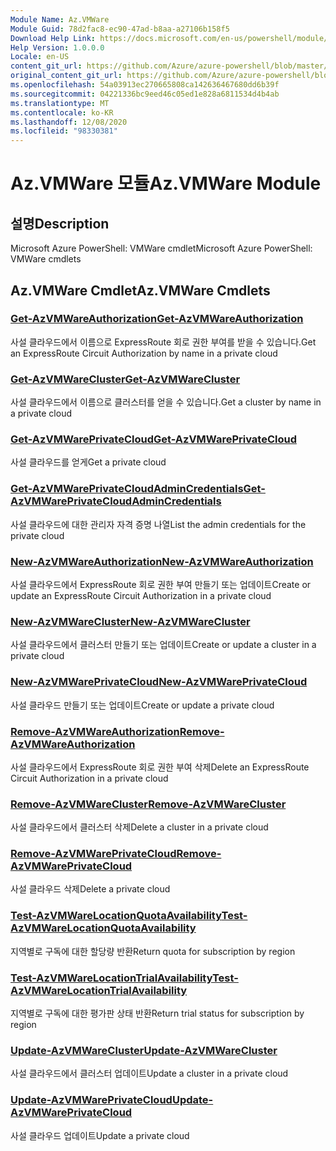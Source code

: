 ```yaml
---
Module Name: Az.VMWare
Module Guid: 78d2fac8-ec90-47ad-b8aa-a27106b158f5
Download Help Link: https://docs.microsoft.com/en-us/powershell/module/az.vmware
Help Version: 1.0.0.0
Locale: en-US
content_git_url: https://github.com/Azure/azure-powershell/blob/master/src/VMWare/help/Az.VMWare.md
original_content_git_url: https://github.com/Azure/azure-powershell/blob/master/src/VMWare/help/Az.VMWare.md
ms.openlocfilehash: 54a03913ec270665808ca142636467680dd6b39f
ms.sourcegitcommit: 04221336bc9eed46c05ed1e828a6811534d4b4ab
ms.translationtype: MT
ms.contentlocale: ko-KR
ms.lasthandoff: 12/08/2020
ms.locfileid: "98330381"
---
```

# <span data-ttu-id="9ad16-101">Az.VMWare 모듈</span><span class="sxs-lookup"><span data-stu-id="9ad16-101">Az.VMWare Module</span></span>
## <span data-ttu-id="9ad16-102">설명</span><span class="sxs-lookup"><span data-stu-id="9ad16-102">Description</span></span>
<span data-ttu-id="9ad16-103">Microsoft Azure PowerShell: VMWare cmdlet</span><span class="sxs-lookup"><span data-stu-id="9ad16-103">Microsoft Azure PowerShell: VMWare cmdlets</span></span>

## <span data-ttu-id="9ad16-104">Az.VMWare Cmdlet</span><span class="sxs-lookup"><span data-stu-id="9ad16-104">Az.VMWare Cmdlets</span></span>
### [<span data-ttu-id="9ad16-105">Get-AzVMWareAuthorization</span><span class="sxs-lookup"><span data-stu-id="9ad16-105">Get-AzVMWareAuthorization</span></span>](Get-AzVMWareAuthorization.md)
<span data-ttu-id="9ad16-106">사설 클라우드에서 이름으로 ExpressRoute 회로 권한 부여를 받을 수 있습니다.</span><span class="sxs-lookup"><span data-stu-id="9ad16-106">Get an ExpressRoute Circuit Authorization by name in a private cloud</span></span>

### [<span data-ttu-id="9ad16-107">Get-AzVMWareCluster</span><span class="sxs-lookup"><span data-stu-id="9ad16-107">Get-AzVMWareCluster</span></span>](Get-AzVMWareCluster.md)
<span data-ttu-id="9ad16-108">사설 클라우드에서 이름으로 클러스터를 얻을 수 있습니다.</span><span class="sxs-lookup"><span data-stu-id="9ad16-108">Get a cluster by name in a private cloud</span></span>

### [<span data-ttu-id="9ad16-109">Get-AzVMWarePrivateCloud</span><span class="sxs-lookup"><span data-stu-id="9ad16-109">Get-AzVMWarePrivateCloud</span></span>](Get-AzVMWarePrivateCloud.md)
<span data-ttu-id="9ad16-110">사설 클라우드를 얻게</span><span class="sxs-lookup"><span data-stu-id="9ad16-110">Get a private cloud</span></span>

### [<span data-ttu-id="9ad16-111">Get-AzVMWarePrivateCloudAdminCredentials</span><span class="sxs-lookup"><span data-stu-id="9ad16-111">Get-AzVMWarePrivateCloudAdminCredentials</span></span>](Get-AzVMWarePrivateCloudAdminCredentials.md)
<span data-ttu-id="9ad16-112">사설 클라우드에 대한 관리자 자격 증명 나열</span><span class="sxs-lookup"><span data-stu-id="9ad16-112">List the admin credentials for the private cloud</span></span>

### [<span data-ttu-id="9ad16-113">New-AzVMWareAuthorization</span><span class="sxs-lookup"><span data-stu-id="9ad16-113">New-AzVMWareAuthorization</span></span>](New-AzVMWareAuthorization.md)
<span data-ttu-id="9ad16-114">사설 클라우드에서 ExpressRoute 회로 권한 부여 만들기 또는 업데이트</span><span class="sxs-lookup"><span data-stu-id="9ad16-114">Create or update an ExpressRoute Circuit Authorization in a private cloud</span></span>

### [<span data-ttu-id="9ad16-115">New-AzVMWareCluster</span><span class="sxs-lookup"><span data-stu-id="9ad16-115">New-AzVMWareCluster</span></span>](New-AzVMWareCluster.md)
<span data-ttu-id="9ad16-116">사설 클라우드에서 클러스터 만들기 또는 업데이트</span><span class="sxs-lookup"><span data-stu-id="9ad16-116">Create or update a cluster in a private cloud</span></span>

### [<span data-ttu-id="9ad16-117">New-AzVMWarePrivateCloud</span><span class="sxs-lookup"><span data-stu-id="9ad16-117">New-AzVMWarePrivateCloud</span></span>](New-AzVMWarePrivateCloud.md)
<span data-ttu-id="9ad16-118">사설 클라우드 만들기 또는 업데이트</span><span class="sxs-lookup"><span data-stu-id="9ad16-118">Create or update a private cloud</span></span>

### [<span data-ttu-id="9ad16-119">Remove-AzVMWareAuthorization</span><span class="sxs-lookup"><span data-stu-id="9ad16-119">Remove-AzVMWareAuthorization</span></span>](Remove-AzVMWareAuthorization.md)
<span data-ttu-id="9ad16-120">사설 클라우드에서 ExpressRoute 회로 권한 부여 삭제</span><span class="sxs-lookup"><span data-stu-id="9ad16-120">Delete an ExpressRoute Circuit Authorization in a private cloud</span></span>

### [<span data-ttu-id="9ad16-121">Remove-AzVMWareCluster</span><span class="sxs-lookup"><span data-stu-id="9ad16-121">Remove-AzVMWareCluster</span></span>](Remove-AzVMWareCluster.md)
<span data-ttu-id="9ad16-122">사설 클라우드에서 클러스터 삭제</span><span class="sxs-lookup"><span data-stu-id="9ad16-122">Delete a cluster in a private cloud</span></span>

### [<span data-ttu-id="9ad16-123">Remove-AzVMWarePrivateCloud</span><span class="sxs-lookup"><span data-stu-id="9ad16-123">Remove-AzVMWarePrivateCloud</span></span>](Remove-AzVMWarePrivateCloud.md)
<span data-ttu-id="9ad16-124">사설 클라우드 삭제</span><span class="sxs-lookup"><span data-stu-id="9ad16-124">Delete a private cloud</span></span>

### [<span data-ttu-id="9ad16-125">Test-AzVMWareLocationQuotaAvailability</span><span class="sxs-lookup"><span data-stu-id="9ad16-125">Test-AzVMWareLocationQuotaAvailability</span></span>](Test-AzVMWareLocationQuotaAvailability.md)
<span data-ttu-id="9ad16-126">지역별로 구독에 대한 할당량 반환</span><span class="sxs-lookup"><span data-stu-id="9ad16-126">Return quota for subscription by region</span></span>

### [<span data-ttu-id="9ad16-127">Test-AzVMWareLocationTrialAvailability</span><span class="sxs-lookup"><span data-stu-id="9ad16-127">Test-AzVMWareLocationTrialAvailability</span></span>](Test-AzVMWareLocationTrialAvailability.md)
<span data-ttu-id="9ad16-128">지역별로 구독에 대한 평가판 상태 반환</span><span class="sxs-lookup"><span data-stu-id="9ad16-128">Return trial status for subscription by region</span></span>

### [<span data-ttu-id="9ad16-129">Update-AzVMWareCluster</span><span class="sxs-lookup"><span data-stu-id="9ad16-129">Update-AzVMWareCluster</span></span>](Update-AzVMWareCluster.md)
<span data-ttu-id="9ad16-130">사설 클라우드에서 클러스터 업데이트</span><span class="sxs-lookup"><span data-stu-id="9ad16-130">Update a cluster in a private cloud</span></span>

### [<span data-ttu-id="9ad16-131">Update-AzVMWarePrivateCloud</span><span class="sxs-lookup"><span data-stu-id="9ad16-131">Update-AzVMWarePrivateCloud</span></span>](Update-AzVMWarePrivateCloud.md)
<span data-ttu-id="9ad16-132">사설 클라우드 업데이트</span><span class="sxs-lookup"><span data-stu-id="9ad16-132">Update a private cloud</span></span>

